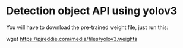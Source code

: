 # Detection object API using yolov3 

You will have to download the pre-trained weight file, just run this:

wget https://pjreddie.com/media/files/yolov3.weights
